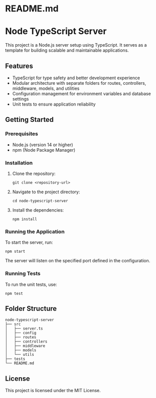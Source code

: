 # README.md

# Node TypeScript Server

This project is a Node.js server setup using TypeScript. It serves as a template for building scalable and maintainable applications.

## Features

- TypeScript for type safety and better development experience
- Modular architecture with separate folders for routes, controllers, middleware, models, and utilities
- Configuration management for environment variables and database settings
- Unit tests to ensure application reliability

## Getting Started

### Prerequisites

- Node.js (version 14 or higher)
- npm (Node Package Manager)

### Installation

1. Clone the repository:
   ```
   git clone <repository-url>
   ```
2. Navigate to the project directory:
   ```
   cd node-typescript-server
   ```
3. Install the dependencies:
   ```
   npm install
   ```

### Running the Application

To start the server, run:
```
npm start
```

The server will listen on the specified port defined in the configuration.

### Running Tests

To run the unit tests, use:
```
npm test
```

## Folder Structure

```
node-typescript-server
├── src
│   ├── server.ts
│   ├── config
│   ├── routes
│   ├── controllers
│   ├── middleware
│   ├── models
│   └── utils
├── tests
└── README.md
```

## License

This project is licensed under the MIT License.